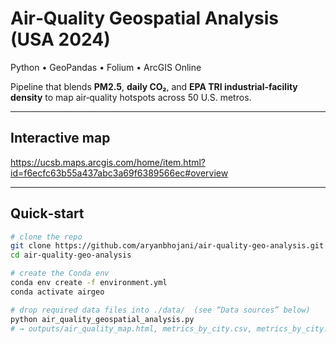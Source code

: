 # Air‑Quality Geospatial Analysis (USA 2024)

Python • GeoPandas • Folium • ArcGIS Online

Pipeline that blends **PM2.5**, **daily CO₂**, and **EPA TRI industrial‑facility
density** to map air‑quality hotspots across 50 U.S. metros.

---

## Interactive map  
https://ucsb.maps.arcgis.com/home/item.html?id=f6ecfc63b55a437abc3a69f6389566ec#overview

---

## Quick‑start

```bash
# clone the repo
git clone https://github.com/aryanbhojani/air-quality-geo-analysis.git
cd air-quality-geo-analysis

# create the Conda env
conda env create -f environment.yml
conda activate airgeo

# drop required data files into ./data/  (see “Data sources” below)
python air_quality_geospatial_analysis.py
# → outputs/air_quality_map.html, metrics_by_city.csv, metrics_by_city.geojson
